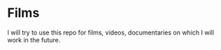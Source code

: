 # Films

I will try to use this repo for films, videos, documentaries on which I will 
work in the future.

